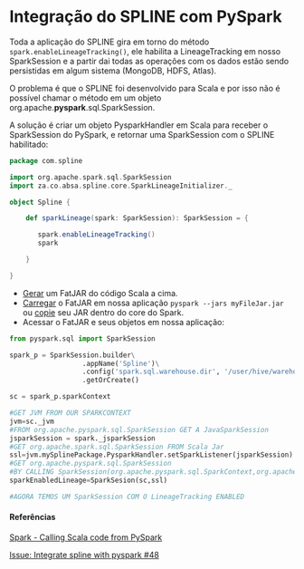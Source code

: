 # Integração do SPLINE com PySpark

Toda a aplicação do SPLINE gira em torno do método `spark.enableLineageTracking()`, ele habilita a LineageTracking em nosso SparkSession e a partir dai todas as operações com os dados estão sendo persistidas em algum sistema (MongoDB, HDFS, Atlas).

O problema é que o SPLINE foi desenvolvido para Scala e por isso não é possível chamar o método em um objeto org.apache.<strong>pyspark</strong>.sql.SparkSession.

A solução é criar um objeto PysparkHandler em Scala para receber o SparkSession do PySpark, e retornar uma SparkSession com o SPLINE habilitado:
```scala
package com.spline

import org.apache.spark.sql.SparkSession
import za.co.absa.spline.core.SparkLineageInitializer._

object Spline {

    def sparkLineage(spark: SparkSession): SparkSession = {

       spark.enableLineageTracking()
       spark

    }

}
```
- [Gerar](https://github.com/WilliamPorto/keyruslab-spline/blob/master/FatJAR.md "Gerar") um FatJAR do código Scala a cima.
- [Carregar](https://github.com/WilliamPorto/keyruslab-spline/blob/master/Persist%C3%AAncia.md "Carregar") o FatJAR em nossa aplicação `pyspark --jars myFileJar.jar` ou [copie](https://github.com/WilliamPorto/keyruslab-spline/blob/master/Depend%C3%AAncias%20no%20Core%20do%20Spark.md "copie") seu JAR dentro do core do Spark.
- Acessar o FatJAR e seus objetos em nossa aplicação:

```python
from pyspark.sql import SparkSession

spark_p = SparkSession.builder\
	              .appName('Spline')\
	              .config('spark.sql.warehouse.dir', '/user/hive/warehouse')\
	              .getOrCreate()

sc = spark_p.sparkContext

#GET JVM FROM OUR SPARKCONTEXT
jvm=sc._jvm
#FROM org.apache.pyspark.sql.SparkSession GET A JavaSparkSession
jsparkSession = spark._jsparkSession
#GET org.apache.spark.sql.SparkSession FROM Scala Jar
ssl=jvm.mySplinePackage.PysparkHandler.setSparkListener(jsparkSession)
#GET org.apache.pyspark.sql.SparkSession
#BY CALLING SparkSession(org.apache.pyspark.sql.SparkContext,org.apache.spark.sql.SparkSession)
sparkEnabledLineage=SparkSesion(sc,ssl)

#AGORA TEMOS UM SparkSession COM O LineageTracking ENABLED
```

#### Referências

[Spark - Calling Scala code from PySpark](http://aseigneurin.github.io/2016/09/01/spark-calling-scala-code-from-pyspark.html "Spark - Calling Scala code from PySpark")

[Issue: Integrate spline with pyspark #48](https://github.com/AbsaOSS/spline/issues/48 "Issue: Integrate spline with pyspark #48")
